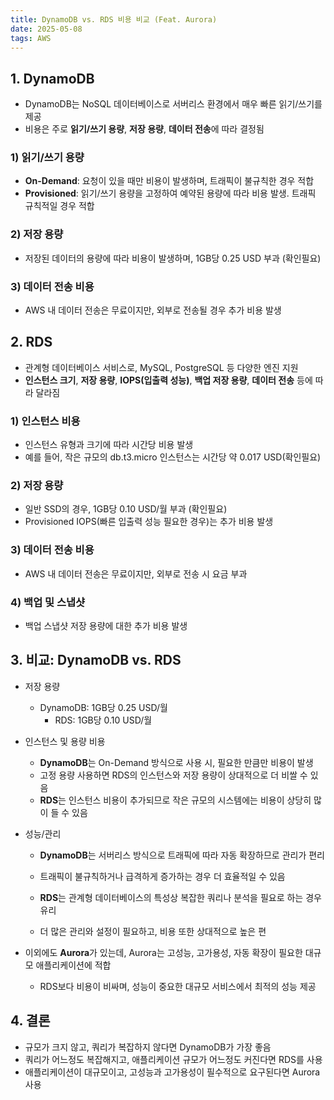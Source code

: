 ```yaml
---
title: DynamoDB vs. RDS 비용 비교 (Feat. Aurora)
date: 2025-05-08
tags: AWS
---
```


## 1. DynamoDB
- DynamoDB는 NoSQL 데이터베이스로 서버리스 환경에서 매우 빠른 읽기/쓰기를 제공
- 비용은 주로 **읽기/쓰기 용량**, **저장 용량**, **데이터 전송**에 따라 결정됨

### 1) 읽기/쓰기 용량
- **On-Demand**: 요청이 있을 때만 비용이 발생하며, 트래픽이 불규칙한 경우 적합
- **Provisioned**: 읽기/쓰기 용량을 고정하여 예약된 용량에 따라 비용 발생. 트래픽 규칙적일 경우 적합

### 2) 저장 용량
- 저장된 데이터의 용량에 따라 비용이 발생하며, 1GB당 0.25 USD 부과 (확인필요)

### 3) 데이터 전송 비용
- AWS 내 데이터 전송은 무료이지만, 외부로 전송될 경우 추가 비용 발생

## 2. RDS
- 관계형 데이터베이스 서비스로, MySQL, PostgreSQL 등 다양한 엔진 지원
- **인스턴스 크기**, **저장 용량**, **IOPS(입출력 성능)**, **백업 저장 용량**, **데이터 전송** 등에 따라 달라짐

### 1) 인스턴스 비용
- 인스턴스 유형과 크기에 따라 시간당 비용 발생
- 예를 들어, 작은 규모의 db.t3.micro 인스턴스는 시간당 약 0.017 USD(확인필요)

### 2) 저장 용량
- 일반 SSD의 경우, 1GB당 0.10 USD/월 부과 (확인필요)
- Provisioned IOPS(빠른 입출력 성능 필요한 경우)는 추가 비용 발생

### 3) 데이터 전송 비용
- AWS 내 데이터 전송은 무료이지만, 외부로 전송 시 요금 부과

### 4) 백업 및 스냅샷
- 백업 스냅샷 저장 용량에 대한 추가 비용 발생


## 3. 비교: DynamoDB vs. RDS
- 저장 용량
  - DynamoDB: 1GB당 0.25 USD/월
	- RDS: 1GB당 0.10 USD/월

- 인스턴스 및 용량 비용
	- **DynamoDB**는 On-Demand 방식으로 사용 시, 필요한 만큼만 비용이 발생
	- 고정 용량 사용하면 RDS의 인스턴스와 저장 용량이 상대적으로 더 비쌀 수 있음
	- **RDS**는 인스턴스 비용이 추가되므로 작은 규모의 시스템에는 비용이 상당히 많이 들 수 있음

- 성능/관리
	- **DynamoDB**는 서버리스 방식으로 트래픽에 따라 자동 확장하므로 관리가 편리
	- 트래픽이 불규칙하거나 급격하게 증가하는 경우 더 효율적일 수 있음

	- **RDS**는 관계형 데이터베이스의 특성상 복잡한 쿼리나 분석을 필요로 하는 경우 유리
	- 더 많은 관리와 설정이 필요하고, 비용 또한 상대적으로 높은 편

- 이외에도 **Aurora**가 있는데, Aurora는 고성능, 고가용성, 자동 확장이 필요한 대규모 애플리케이션에 적합
  - RDS보다 비용이 비싸며, 성능이 중요한 대규모 서비스에서 최적의 성능 제공

## 4. 결론
- 규모가 크지 않고, 쿼리가 복잡하지 않다면 DynamoDB가 가장 좋음
- 쿼리가 어느정도 복잡해지고, 애플리케이션 규모가 어느정도 커진다면 RDS를 사용
- 애플리케이션이 대규모이고, 고성능과 고가용성이 필수적으로 요구된다면 Aurora 사용